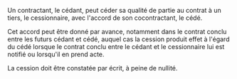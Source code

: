 Un contractant, le cédant, peut céder sa qualité de partie au contrat à un tiers, le cessionnaire, avec l'accord de son cocontractant, le cédé.

Cet accord peut être donné par avance, notamment dans le contrat conclu entre les futurs cédant et cédé, auquel cas la cession produit effet à l'égard du cédé lorsque le contrat conclu entre le cédant et le cessionnaire lui est notifié ou lorsqu'il en prend acte.

La cession doit être constatée par écrit, à peine de nullité.
